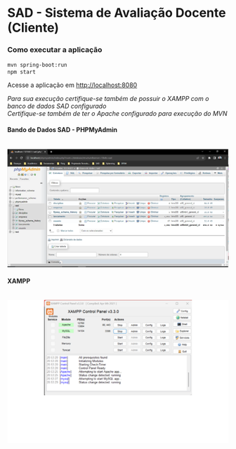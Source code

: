 # SAD - Sistema de Avaliação Docente (Cliente)

### Como executar a aplicação

```
mvn spring-boot:run
npm start
```
Acesse a aplicação em [http://localhost:8080](http://localhost:8080)  

*Para sua execução certifique-se também de possuir o XAMPP com o banco de dados SAD configurado* <br/> 
*Certifique-se também de ter o Apache configurado para execução do MVN*  

<h4>Bando de Dados SAD - PHPMyAdmin</h4> <br/>
<img src="https://github.com/PatrickCavalcant/SAD-avaliacao_desempenho_docente/blob/main/img/BD_SAD.png" width="800">

<h4>XAMPP</h4> <br/>
<img src="https://github.com/PatrickCavalcant/SAD-avaliacao_desempenho_docente/blob/main/img/XAMPP.png" width="800">
